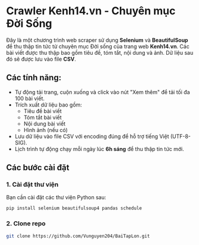 <!--  9. Viết file README.md hướng dẫn cài đặt cho project github đầy đủ rõ ràng. -->
# Crawler Kenh14.vn - Chuyên mục Đời Sống

Đây là một chương trình web scraper sử dụng **Selenium** và **BeautifulSoup** để thu thập tin tức từ chuyên mục Đời sống của trang web **Kenh14.vn**. Các bài viết được thu thập bao gồm tiêu đề, tóm tắt, nội dung và ảnh. Dữ liệu sau đó sẽ được lưu vào file **CSV**.

## Các tính năng:
- Tự động tải trang, cuộn xuống và click vào nút "Xem thêm" để tải tối đa 100 bài viết.
- Trích xuất dữ liệu bao gồm:
  - Tiêu đề bài viết
  - Tóm tắt bài viết
  - Nội dung bài viết
  - Hình ảnh (nếu có)
- Lưu dữ liệu vào file CSV với encoding đúng để hỗ trợ tiếng Việt (UTF-8-SIG).
- Lịch trình tự động chạy mỗi ngày lúc **6h sáng** để thu thập tin tức mới.

## Các bước cài đặt

### 1. Cài đặt thư viện
Bạn cần cài đặt các thư viện Python sau:

```bash
pip install selenium beautifulsoup4 pandas schedule
```

### 2. Clone repo
```bash
git clone https://github.com/Vunguyen204/BaiTapLon.git
```
